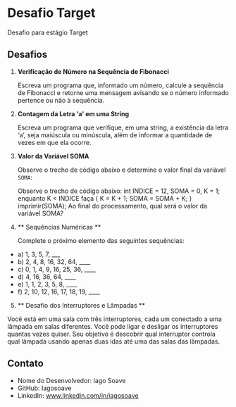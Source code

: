 # Desafio Target
 Desafio para estágio Target
## Desafios

1. **Verificação de Número na Sequência de Fibonacci**

   Escreva um programa que, informado um número, calcule a sequência de Fibonacci e retorne uma mensagem avisando se o número informado pertence ou não à sequência.

2. **Contagem da Letra 'a' em uma String**

   Escreva um programa que verifique, em uma string, a existência da letra ‘a’, seja maiúscula ou minúscula, além de informar a quantidade de vezes em que ela ocorre.

3. **Valor da Variável SOMA**

   Observe o trecho de código abaixo e determine o valor final da variável `SOMA`:

   Observe o trecho de código abaixo: int INDICE = 12, SOMA = 0, K = 1; enquanto K < INDICE faça { K = K + 1; SOMA = SOMA + K; } imprimir(SOMA);
   Ao final do processamento, qual será o valor da variável SOMA?

4. ** Sequências Numéricas **
   
   Complete o próximo elemento das seguintes sequências:

 - a) 1, 3, 5, 7, ___
 - b) 2, 4, 8, 16, 32, 64, ____
 - c) 0, 1, 4, 9, 16, 25, 36, ____
 - d) 4, 16, 36, 64, ____
 - e) 1, 1, 2, 3, 5, 8, ____
 - f) 2, 10, 12, 16, 17, 18, 19, ____

5. ** Desafio dos Interruptores e Lâmpadas **
   
Você está em uma sala com três interruptores, cada um conectado a uma lâmpada em salas diferentes. Você pode ligar e desligar os interruptores quantas vezes quiser. Seu objetivo é descobrir qual interruptor controla qual lâmpada usando apenas duas idas até uma das salas das lâmpadas. 

## Contato
- Nome do Desenvolvedor: Iago Soave
- GitHub: Iagosoave
- LinkedIn: www.linkedin.com/in/iagosoave

